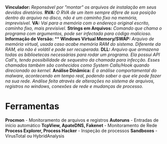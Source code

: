 **Vinculador:** *Reponsável por "montar" os arquivos de instalação em seus devidos diretórios.*
**RVA:** *O RVA de um item sempre difere de sua posição dentro do arquivo no disco, não é um caminho fixo na memória, imprevisível.*
**VA:** *Vai para a memória com o endereço original escrito, caminho fixo, mais previsível.*
**Strings em Arquivos:** *Comando que chama o programa com argumentos, pode ser infectada para código malicioso.*
**Informação de Versão:** **
**Windows Virtual Memory/SWAP:** *Arquivo de memória virtual, usada caso acabe memória RAM do sistema. Diferente da RAM, ela não é volátil e pode ser recuperada.*
**DLL:** *Arquivo que armazena todas as biblioetecas necessárias para rodar um programa. Ela possui API Call's, tendo possibilidade de sequestro da chamada para infecção. Esses chamados também são conhecidos como System Calls/Hook quando direcionado ao kernel.*
**Análise Dinâmica:** *É a análise comportamental do malware, acontecendo em tempo real, podendo saber o que ele pode fazer na sua rede. Análise feita através de alterações no sistema de arquivos, registros no windows, conexões de rede e mudanças de processo.*
# **Ferramentas**
**Procmon** - Monitoramento de arquivos e registros
**Autoruns** - Entradas de início automático
**TcpView, ApateDNS, Fakenet** - Monitoramento de Rede
**Process Explorer, Process Hacker** - Inspeção de processos
**Sandboxes** - VirusTotal ou HybridAnalysis